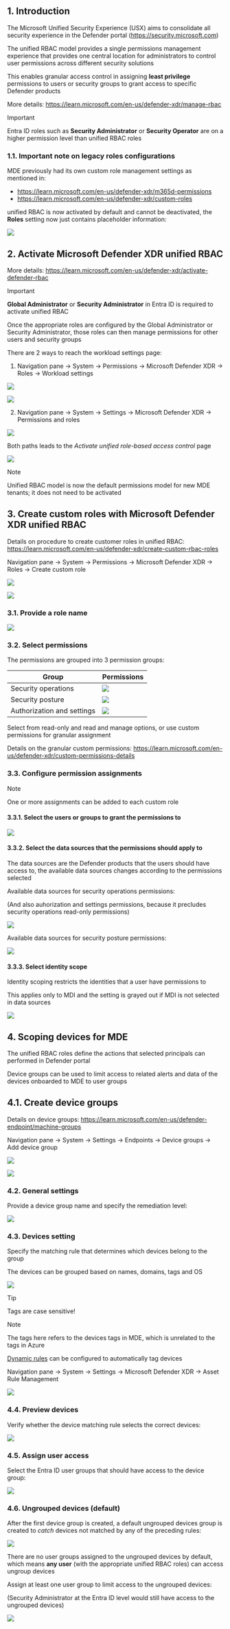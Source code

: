 ## 1. Introduction

The Microsoft Unified Security Experience (USX) aims to consolidate all security experience in the Defender portal (https://security.microsoft.com)

The unified RBAC model provides a single permissions management experience that provides one central location for administrators to control user permissions across different security solutions

This enables granular access control in assigning **least privilege** permissions to users or security groups to grant access to specific Defender products

More details: https://learn.microsoft.com/en-us/defender-xdr/manage-rbac

> [!Important]
>
> Entra ID roles such as **Security Administrator** or **Security Operator** are on a higher permission level than unified RBAC roles

### 1.1. Important note on legacy roles configurations

MDE previously had its own custom role management settings as mentioned in:
- https://learn.microsoft.com/en-us/defender-xdr/m365d-permissions
- https://learn.microsoft.com/en-us/defender-xdr/custom-roles

unified RBAC is now activated by default and cannot be deactivated, the **Roles** setting now just contains placeholder information:

![](https://github.com/user-attachments/assets/40465799-832c-4198-81d5-8a0525c6b826)


## 2. Activate Microsoft Defender XDR unified RBAC

More details: https://learn.microsoft.com/en-us/defender-xdr/activate-defender-rbac

> [!Important]
>
> **Global Administrator** or **Security Administrator** in Entra ID is required to activate unified RBAC
>
> Once the appropriate roles are configured by the Global Administrator or Security Administrator, those roles can then manage permissions for other users and security groups

There are 2 ways to reach the workload settings page:

1. Navigation pane → System → Permissions → Microsoft Defender XDR → Roles → Workload settings

![](https://github.com/user-attachments/assets/62d7cbef-7b11-49fb-93b8-854c59a9781a)

![](https://github.com/user-attachments/assets/00d915a7-f9e7-435d-a40f-606db8976a69)

2. Navigation pane → System → Settings → Microsoft Defender XDR → Permissions and roles

![](https://github.com/user-attachments/assets/acb6831b-d877-477b-ae84-98d9c5e54926)

Both paths leads to the _Activate unified role-based access control_ page

![](https://github.com/user-attachments/assets/8660037b-9232-4133-a66f-0ef1b83bc54a)

> [!Note]
> 
> Unified RBAC model is now the default permissions model for new MDE tenants; it does not need to be activated

## 3. Create custom roles with Microsoft Defender XDR unified RBAC

Details on procedure to create customer roles in unified RBAC: https://learn.microsoft.com/en-us/defender-xdr/create-custom-rbac-roles

Navigation pane → System → Permissions → Microsoft Defender XDR → Roles → Create custom role

![](https://github.com/user-attachments/assets/62d7cbef-7b11-49fb-93b8-854c59a9781a)

![](https://github.com/user-attachments/assets/2b5f3d2f-84f7-4040-8459-0ebf01a87c4f)

### 3.1. Provide a role name

![](https://github.com/user-attachments/assets/4bab3463-a894-46b6-b343-25ba71a2265f)

### 3.2. Select permissions

The permissions are grouped into 3 permission groups:

|Group|Permissions|
|---|---|
|Security operations|![](https://github.com/user-attachments/assets/ed440ef4-a283-4d8d-b22b-cb7f623e03bd)|
|Security posture|![](https://github.com/user-attachments/assets/859fe486-1d63-42f4-b43a-f0ac755125ad)|
|Authorization and settings|![](https://github.com/user-attachments/assets/b310c3d6-99be-47ea-a34b-1c7f199347bd)|

Select from read-only and read and manage options, or use custom permissions for granular assignment

Details on the granular custom permissions: https://learn.microsoft.com/en-us/defender-xdr/custom-permissions-details

### 3.3. Configure permission assignments

> [!Note]
>
> One or more assignments can be added to each custom role

#### 3.3.1. Select the users or groups to grant the permissions to

![](https://github.com/user-attachments/assets/05a58c6a-b765-4a4d-b862-1c27ee4971ab)

#### 3.3.2. Select the data sources that the permissions should apply to

The data sources are the Defender products that the users should have access to, the available data sources changes according to the permissions selected

Available data sources for security operations permissions:

(And also auhorization and settings permissions, because it precludes security operations read-only permissions)

![](https://github.com/user-attachments/assets/b423316a-4bc7-4742-9161-29aeaf4986e8)

Available data sources for security posture permissions:

![](https://github.com/user-attachments/assets/15d33ea7-3ad2-42a7-86dc-ce0b7077509b)

#### 3.3.3. Select identity scope

Identity scoping restricts the identities that a user have permissions to

This applies only to MDI and the setting is grayed out if MDI is not selected in data sources

![](https://github.com/user-attachments/assets/3f3ce891-7c5a-43b3-a5f2-4cb1ad27cc0e)

## 4. Scoping devices for MDE

The unified RBAC roles define the actions that selected principals can performed in Defender portal

Device groups can be used to limit access to related alerts and data of the devices onboarded to MDE to user groups

## 4.1. Create device groups

Details on device groups: https://learn.microsoft.com/en-us/defender-endpoint/machine-groups

Navigation pane → System → Settings → Endpoints → Device groups → Add device group

![](https://github.com/user-attachments/assets/5768f23d-547b-4917-ad46-8dffd3edd3c5)

![](https://github.com/user-attachments/assets/aaa883b2-e095-45b8-8f77-f373801d669f)

### 4.2. General settings

Provide a device group name and specify the remediation level:

![](https://github.com/user-attachments/assets/27819917-d848-4847-a89b-3ba4c5b88f81)

### 4.3. Devices setting

Specify the matching rule that determines which devices belong to the group

The devices can be grouped based on names, domains, tags and OS

![](https://github.com/user-attachments/assets/65f0a1e0-221f-46f3-a03a-174fb42d4dd7)

> [!Tip]
>
> Tags are case sensitive!

> [!Note]
>
> The tags here refers to the devices tags in MDE, which is unrelated to the tags in Azure
>
> [Dynamic rules](https://learn.microsoft.com/en-us/defender-xdr/configure-asset-rules) can be configured to automatically tag devices
>
> Navigation pane → System → Settings → Microsoft Defender XDR → Asset Rule Management
>
> ![](https://github.com/user-attachments/assets/abbd4a97-1823-45c8-9846-2695fbe5ae59)

### 4.4. Preview devices

Verify whether the device matching rule selects the correct devices:

![](https://github.com/user-attachments/assets/c341b591-41b7-4bff-9c90-e3011cc63e58)

### 4.5. Assign user access

Select the Entra ID user groups that should have access to the device group:

![](https://github.com/user-attachments/assets/41c6f0f5-a7b2-430a-bba3-9b8d4f443b50)

### 4.6. Ungrouped devices (default)

After the first device group is created, a default ungrouped devices group is created to _catch_ devices not matched by any of the preceding rules:

![](https://github.com/user-attachments/assets/d6b304ad-c710-48dd-88b1-3715fed3aa63)

There are no user groups assigned to the ungrouped devices by default, which means **any user** (with the appropriate unified RBAC roles) can access ungroup devices

Assign at least one user group to limit access to the ungrouped devices:

(Security Administrator at the Entra ID level would still have access to the ungrouped devices)

![](https://github.com/user-attachments/assets/568ea7e8-4c97-4836-bb7b-b0f027a52c8a)
